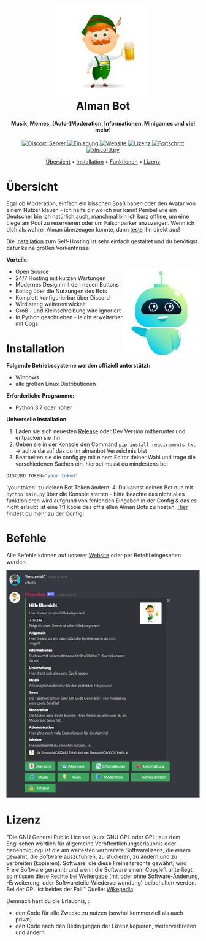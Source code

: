 <h1 align="center">
  <br>
  <img src="data/pictures/logo.png" href="https://www.freepik.com/free-vector/german-man-with-beer_4979644.htm#page=1&query=german%20man%20with%20beer&position=3" alt="logo" width="240"/> 
  <br>
  Alman Bot 
  <br>
</h1> 

<h4 align="center">Musik, Memes, (Auto-)Moderation, Informationen, Minigames und viel mehr! </h4>

<p align="center">
  <a href="https://discord.gg/wksGyBNnHN">
    <img src="https://discord.com/api/guilds/802923248840867840/widget.png?style=shield" alt="Discord Server">
  </a>
  <a href="https://discord.com/oauth2/authorize?client_id=802922765782089738&scope=bot&permissions=2620914775">
    <img src="https://img.shields.io/badge/Invite-Bot-red" alt="Einladung">
  </a>
  <a href="https://almanbot.de/">
    <img src="https://img.shields.io/badge/Website-GO-red" alt="Website">
  </a>
  <a href="https://www.gnu.org/licenses/gpl-3.0.html">
    <img src="https://img.shields.io/github/license/SimsumMC/communitybot?color=red&label=Lizenz" alt="Lizenz">
  </a>
  <a href="https://github.com/SimsumMC/communitybot">
    <img src="https://img.shields.io/badge/Fortschritt-30%25-red" alt="Fortschritt">
  </a>
  <a href="https://github.com/Rapptz/discord.py/">
     <img src="https://img.shields.io/badge/discord-py-red.svg" alt="discord.py">
  </a>
</p>

<p align="center">
  <a href="#übersicht">Übersicht</a>
  •
  <a href="#installation">Installation</a>
  •
  <a href="#funktionen">Funktionen</a>
  •
  <a href="#lizenz">Lizenz</a>
</p>

# Übersicht

Egal ob Moderation, einfach ein bisschen Spaß haben oder den Avatar von einem Nutzer klauen - ich helfe dir wo ich nur kann! Penibel wie ein Deutscher bin ich natürlich auch, manchmal bin ich kurz offline, um eine Liege am Pool zu reservieren oder um Falschparker anzuzeigen. Wenn ich dich als wahrer Alman überzeugen konnte, dann [teste](https://discord.com/oauth2/authorize?client_id=802922765782089738&scope=bot&permissions=2620914775) ihn direkt aus! 

Die [Installation](#installation) zum Self-Hosting ist sehr einfach gestaltet und du benötigst dafür keine großen Vorkentnisse.

**Vorteile:**

- Open Source <a href="https://www.freepik.com/free-vector/cute-bot-say-users-hello-chatbot-greets-online-consultation_4015765.htm#page=1&query=bot&position=0"> <img src="data/pictures/bot.png" align="right" alt="bot" width="200"/> </a>
- 24/7 Hosting mit kurzen Wartungen
- Modernes Design mit den neuen Buttons
- Botlog über die Nutzungen des Bots
- Komplett konfigurierbar über Discord
- Wird stetig weiterentwickelt
- Groß - und Kleinschreibung wird ignoriert
- In Python geschrieben - leicht erweiterbar mit Cogs

# Installation

**Folgende Betriebssysteme werden offiziell unterstützt:** 

- Windows
- alle großen Linux Distributionen

**Erforderliche Programme:**

- Python 3.7 oder höher

**Universelle Installation**

1. Laden sie sich neuesten [Release](https://github.com/SimsumMC/communitybot/releases/) oder Dev Version mitherunter und entpacken sie ihn
2. Geben sie in der Konsole den Command ```pip install requirements.txt``` -> achte darauf das du im almanbot Verzeichnis bist
3. Bearbeiten sie die config.py mit einem Editor deiner Wahl und trage die verschiedenen Sachen ein, hierbei musst du mindestens bei 
```python
DISCORD_TOKEN="your token"
```
'your token' zu deinen Bot Token ändern.
4. Du kannst deinen Bot nun mit ```python main.py``` über die Konsole starten - bitte beachte das  nicht alles funktionieren wird aufgrund von fehlenden Eingaben in der Config & das es nicht erlaubt ist eine 1:1 Kopie des offiziellen Alman Bots zu hosten. [Hier findest du mehr zu der Config!](https://github.com/SimsumMC/almanbot/wiki/Selfhosting-Guide)

# Befehle

Alle Befehle können auf unserer [Website](https://communitybot.visitlink.de/#commands) oder per Befehl eingesehen werden.

<img src="data/pictures/commands.png" alt="Website-Vorschau">

# Lizenz

"Die GNU General Public License (kurz GNU GPL oder GPL; aus dem Englischen wörtlich für allgemeine Veröffentlichungserlaubnis oder -genehmigung) ist die am weitesten verbreitete Softwarelizenz, die einem gewährt, die Software auszuführen, zu studieren, zu ändern und zu verbreiten (kopieren). Software, die diese Freiheitsrechte gewährt, wird Freie Software genannt; und wenn die Software einem Copyleft unterliegt, so müssen diese Rechte bei Weitergabe (mit oder ohne Software-Änderung, -Erweiterung, oder Softwareteile-Wiederverwendung) beibehalten werden. Bei der GPL ist beides der Fall." Quelle: [Wikepedia](https://de.wikipedia.org/wiki/GNU_General_Public_License)

Demnach hast du die Erlaubnis, :

- den Code für alle Zwecke zu nutzen (sowhol kommerziell als auch privat)
- den Code nach den Bedingungen der Lizenz kopieren, weiterverbreiten und ändern
